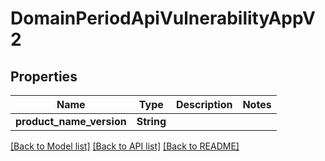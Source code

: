 # DomainPeriodApiVulnerabilityAppV2

## Properties

Name | Type | Description | Notes
------------ | ------------- | ------------- | -------------
**product_name_version** | **String** |  |

[[Back to Model list]](./README.md#documentation-for-models) [[Back to API list]](./README.md#documentation-for-api-endpoints) [[Back to README]](../README.md)
